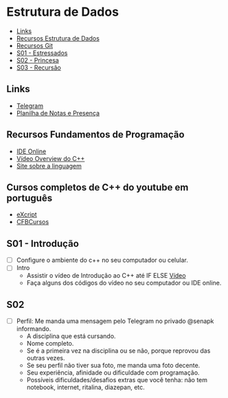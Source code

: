 # Estrutura de Dados

<!--TOC_BEGIN-->
- [Links](#links)
- [Recursos Estrutura de Dados](#recursos-estrutura-de-dados)
- [Recursos Git](#recursos-git)
- [S01 - Estressados](#s01---estressados)
- [S02 - Princesa](#s02---princesa)
- [S03 - Recursão](#s03---recursão)
<!--TOC_END-->

## Links
- [Telegram](https://t.me/+GrYPt8qQWQdiNWVh)
- [Planilha de Notas e Presença](https://docs.google.com/spreadsheets/d/1Bw1Owo5K0V-ue58UmPLvohrLdW4ZrY-9ZMr6_p-wWGM/edit?usp=sharing)

## Recursos Fundamentos de Programação
- [IDE Online](http://replit.com)
- [Vídeo Overview do C++](https://youtu.be/VcGw1ydBf64)
- [Site sobre a linguagem](https://www.learncpp.com/)

## Cursos completos de C++ do youtube em português
- [eXcript](https://www.youtube.com/watch?v=5W9YsbqnX0U&list=PLesCEcYj003QTw6OhCOFb1Fdl8Uiqyrqo)
- [CFBCursos](https://www.youtube.com/watch?v=nUQKr-ey86Y&list=PLx4x_zx8csUjczg1qPHavU1vw1IkBcm40)


## S01 - Introdução
- [ ] Configure o ambiente do c++ no seu computador ou celular.
- [ ] Intro
    - Assistir o vídeo de Introdução ao C++ até IF ELSE [Vídeo](https://youtu.be/VcGw1ydBf64)
    - Faça alguns dos códigos do vídeo no seu computador ou IDE online.

## S02
- [ ] Perfil: Me manda uma mensagem pelo Telegram no privado @senapk informando.
    - A disciplina que está cursando.
    - Nome completo.
    - Se é a primeira vez na disciplina ou se não, porque reprovou das outras vezes.
    - Se seu perfil não tiver sua foto, me manda uma foto decente.
    - Seu experiência, afinidade ou dificuldade com programação.
    - Possíveis dificuldades/desafios extras que você tenha: não tem notebook, internet, ritalina, diazepan, etc.
